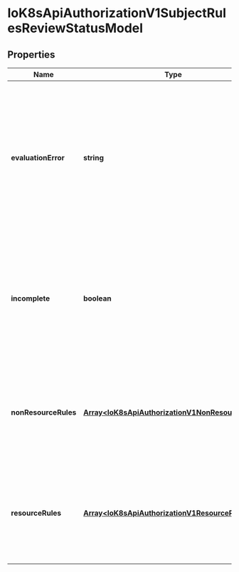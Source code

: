 # IoK8sApiAuthorizationV1SubjectRulesReviewStatusModel

## Properties

Name | Type | Description | Notes
------------ | ------------- | ------------- | -------------
**evaluationError** | **string** | EvaluationError can appear in combination with Rules. It indicates an error occurred during rule evaluation, such as an authorizer that doesn\&#39;t support rule evaluation, and that ResourceRules and/or NonResourceRules may be incomplete. | [optional] [default to undefined]
**incomplete** | **boolean** | Incomplete is true when the rules returned by this call are incomplete. This is most commonly encountered when an authorizer, such as an external authorizer, doesn\&#39;t support rules evaluation. | [default to undefined]
**nonResourceRules** | [**Array&lt;IoK8sApiAuthorizationV1NonResourceRule&gt;**](IoK8sApiAuthorizationV1NonResourceRule.md) | NonResourceRules is the list of actions the subject is allowed to perform on non-resources. The list ordering isn\&#39;t significant, may contain duplicates, and possibly be incomplete. | [default to undefined]
**resourceRules** | [**Array&lt;IoK8sApiAuthorizationV1ResourceRule&gt;**](IoK8sApiAuthorizationV1ResourceRule.md) | ResourceRules is the list of actions the subject is allowed to perform on resources. The list ordering isn\&#39;t significant, may contain duplicates, and possibly be incomplete. | [default to undefined]


